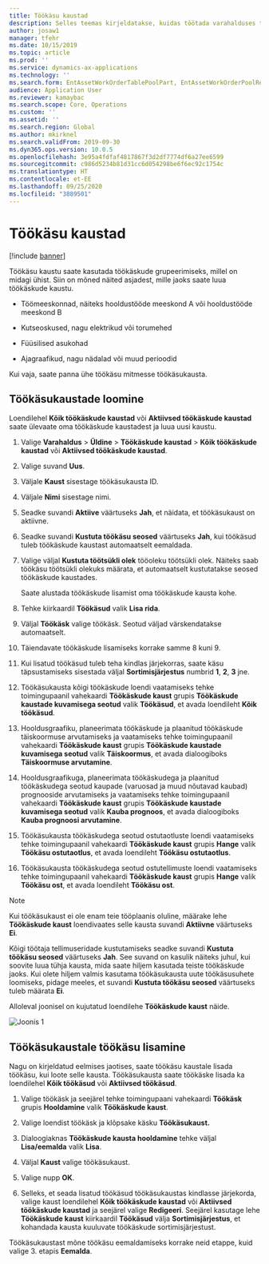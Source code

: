 ```yaml
---
title: Töökäsu kaustad
description: Selles teemas kirjeldatakse, kuidas töötada varahalduses töökäsu kaustadega.
author: josaw1
manager: tfehr
ms.date: 10/15/2019
ms.topic: article
ms.prod: ''
ms.service: dynamics-ax-applications
ms.technology: ''
ms.search.form: EntAssetWorkOrderTablePoolPart, EntAssetWorkOrderPoolReferenceInfoPart, EntAssetWorkOrderPool, EntAssetWorkOrderPoolPreviewPart
audience: Application User
ms.reviewer: kamaybac
ms.search.scope: Core, Operations
ms.custom: ''
ms.assetid: ''
ms.search.region: Global
ms.author: mkirknel
ms.search.validFrom: 2019-09-30
ms.dyn365.ops.version: 10.0.5
ms.openlocfilehash: 3e95a4fdfaf4817867f3d2df7774df6a27ee6599
ms.sourcegitcommit: c986d5234b81d31cc6d054298be6f6ec92c1754c
ms.translationtype: HT
ms.contentlocale: et-EE
ms.lasthandoff: 09/25/2020
ms.locfileid: "3889501"
---
```

# <a name="work-order-pools"></a>Töökäsu kaustad

[!include [banner](../../includes/banner.md)]


Töökäsu kaustu saate kasutada töökäskude grupeerimiseks, millel on midagi ühist. Siin on mõned näited asjadest, mille jaoks saate luua töökäskude kaustu.

- Töömeeskonnad, näiteks hooldustööde meeskond A või hooldustööde meeskond B  

- Kutseoskused, nagu elektrikud või torumehed  

- Füüsilised asukohad  

- Ajagraafikud, nagu nädalad või muud perioodid  

Kui vaja, saate panna ühe töökäsu mitmesse töökäsukausta.


## <a name="create-a-work-order-pool"></a>Töökäsukaustade loomine

Loendilehel **Kõik töökäskude kaustad** või **Aktiivsed töökäskude kaustad** saate ülevaate oma töökäskude kaustadest ja luua uusi kaustu.

1. Valige **Varahaldus** > **Üldine** > **Töökäskude kaustad** > **Kõik töökäskude kaustad** või **Aktiivsed töökäskude kaustad**.

2. Valige suvand **Uus**.

3. Väljale **Kaust** sisestage töökäsukausta ID.

4. Väljale **Nimi** sisestage nimi.

5. Seadke suvandi **Aktiive** väärtuseks **Jah**, et näidata, et töökäsukaust on aktiivne.

6. Seadke suvandi **Kustuta töökäsu seosed** väärtuseks **Jah**, kui töökäsud tuleb töökäskude kaustast automaatselt eemaldada.

7. Valige väljal **Kustuta töötsükli olek** tööoleku töötsükli olek. Näiteks saab töökäsu töötsükli olekuks määrata, et automaatselt kustutatakse seosed töökäskude kaustades.

    Saate alustada töökäskude lisamist oma töökäskude kausta kohe.

8. Tehke kiirkaardil **Töökäsud** valik **Lisa rida**.

9. Väljal **Töökäsk** valige töökäsk. Seotud väljad värskendatakse automaatselt.

10. Täiendavate töökäskude lisamiseks korrake samme 8 kuni 9.

11. Kui lisatud töökäsud tuleb teha kindlas järjekorras, saate käsu täpsustamiseks sisestada väljal **Sortimisjärjestus** numbrid **1**, **2**, **3** jne.

12. Töökäsukausta kõigi töökäskude loendi vaatamiseks tehke toimingupaanil vahekaardi **Töökäskude kaust** grupis **Töökäskude kaustade kuvamisega seotud** valik **Töökäsud**, et avada loendileht **Kõik töökäsud**.

13. Hooldusgraafiku, planeerimata töökäskude ja plaanitud töökäskude täiskoormuse arvutamiseks ja vaatamiseks tehke toimingupaanil vahekaardi **Töökäskude kaust** grupis **Töökäskude kaustade kuvamisega seotud** valik **Täiskoormus**, et avada dialoogiboks **Täiskoormuse arvutamine**.

14. Hooldusgraafikuga, planeerimata töökäskudega ja plaanitud töökäskudega seotud kaupade (varuosad ja muud nõutavad kaubad) prognooside arvutamiseks ja vaatamiseks tehke toimingupaanil vahekaardi **Töökäskude kaust** grupis **Töökäskude kaustade kuvamisega seotud** valik **Kauba prognoos**, et avada dialoogiboks **Kauba prognoosi arvutamine**.

15. Töökäsukausta töökäskudega seotud ostutaotluste loendi vaatamiseks tehke toimingupaanil vahekaardi **Töökäskude kaust** grupis **Hange** valik **Töökäsu ostutaotlus**, et avada loendileht **Töökäsu ostutaotlus**.

16. Töökäsukausta töökäskudega seotud ostutellimuste loendi vaatamiseks tehke toimingupaanil vahekaardi **Töökäskude kaust** grupis **Hange** valik **Töökäsu ost**, et avada loendileht **Töökäsu ost**.

>[!NOTE]
>Kui töökäsukaust ei ole enam teie tööplaanis oluline, määrake lehe **Töökäskude kaust** loendivaates selle kausta suvandi **Aktiivne** väärtuseks **Ei**.

Kõigi töötaja tellimuseridade kustutamiseks seadke suvandi **Kustuta töökäsu seosed** väärtuseks **Jah**. See suvand on kasulik näiteks juhul, kui soovite luua tühja kausta, mida saate hiljem kasutada teiste töökäskude jaoks. Kui olete hiljem valmis kasutama töökäsukausta uute töökäsusuhete loomiseks, pidage meeles, et suvandi **Kustuta töökäsu seosed** väärtuseks tuleb määrata **Ei**.

Alloleval joonisel on kujutatud loendilehe **Töökäskude kaust** näide.

![Joonis 1](media/22-work-orders.png)


## <a name="add-a-work-order-to-a-work-order-pool"></a>Töökäsukaustale töökäsu lisamine

Nagu on kirjeldatud eelmises jaotises, saate töökäsu kaustale lisada töökäsu, kui loote selle kausta. Töökäsukausta saate töökäske lisada ka loendilehel **Kõik töökäsud** või **Aktiivsed töökäsud**.

1. Valige töökäsk ja seejärel tehke toimingupaani vahekaardi **Töökäsk** grupis **Hooldamine** valik **Töökäskude kaust**.

2. Valige loendist töökäsk ja klõpsake käsku **Töökäsukaust.**

3. Dialoogiaknas **Töökäskude kausta hooldamine** tehke väljal **Lisa/eemalda** valik **Lisa**.

4. Väljal **Kaust** valige töökäsukaust.

5. Valige nupp **OK**.

6. Selleks, et seada lisatud töökäsud töökäsukaustas kindlasse järjekorda, valige kaust loendilehel **Kõik töökäskude kaustad** või **Aktiivsed töökäskude kaustad** ja seejärel valige **Redigeeri**. Seejärel kasutage lehe **Töökäskude kaust** kiirkaardil **Töökäsud** välja **Sortimisjärjestus**, et kohandada kausta kuuluvate töökäskude sortimisjärjestust.

Töökäsukaustast mõne töökäsu eemaldamiseks korrake neid etappe, kuid valige 3. etapis **Eemalda**.

